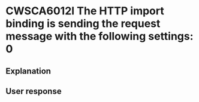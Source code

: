 # CWSCA6012I The HTTP import binding is sending the request message with the following settings: 0

## Explanation

## User response